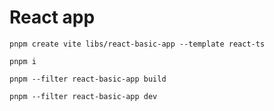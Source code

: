 # React app

`pnpm create vite libs/react-basic-app --template react-ts`

`pnpm i`

`pnpm --filter react-basic-app build`

`pnpm --filter react-basic-app dev`
